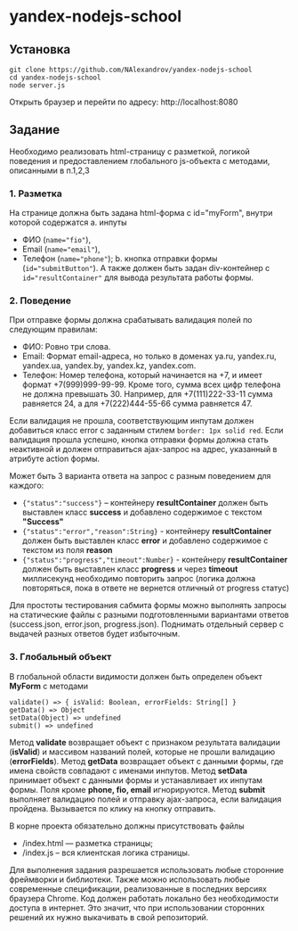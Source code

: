 # yandex-nodejs-school

## Установка

```shell
git clone https://github.com/NAlexandrov/yandex-nodejs-school
cd yandex-nodejs-school
node server.js
```

Открыть браузер и перейти по адресу: http://localhost:8080

## Задание

Необходимо реализовать html-страницу с разметкой, логикой поведения и предоставлением глобального js-объекта с методами, описанными в п.1,2,3

### 1. Разметка

На странице должна быть задана html-форма с id="myForm", внутри которой содержатся
a. инпуты
- ФИО (```name="fio"```),
- Email (```name="email"```),
- Телефон (```name="phone"```);
b. кнопка отправки формы (```id="submitButton"```).
А также должен быть задан div-контейнер с ```id="resultContainer"``` для вывода результата работы формы.

### 2. Поведение

При отправке формы должна срабатывать валидация полей по следующим правилам:
- ФИО: Ровно три слова.
- Email: Формат email-адреса, но только в доменах ya.ru, yandex.ru, yandex.ua, yandex.by, yandex.kz, yandex.com.
- Телефон: Номер телефона, который начинается на +7, и имеет формат +7(999)999-99-99. Кроме того, сумма всех цифр телефона не должна превышать 30. Например, для +7(111)222-33-11 сумма равняется 24, а для +7(222)444-55-66 сумма равняется 47.

Если валидация не прошла, соответствующим инпутам должен добавиться класс error с заданным стилем ```border: 1px solid red```.
Если валидация прошла успешно, кнопка отправки формы должна стать неактивной и должен отправиться ajax-запрос на адрес, указанный в атрибуте action формы.

Может быть 3 варианта ответа на запрос с разным поведением для каждого:
- ```{"status":"success"}``` – контейнеру **resultContainer** должен быть выставлен класс **success** и добавлено содержимое с текстом **"Success"**
- ```{"status":"error","reason":String}``` - контейнеру **resultContainer** должен быть выставлен класс **error** и добавлено содержимое с текстом из поля **reason**
- ```{"status":"progress","timeout":Number}``` - контейнеру **resultContainer** должен быть выставлен класс **progress** и через **timeout** миллисекунд необходимо повторить запрос (логика должна повторяться, пока в ответе не вернется отличный от progress статус)

Для простоты тестирования сабмита формы можно выполнять запросы на статические файлы с разными подготовленными вариантами ответов (success.json, error.json, progress.json). Поднимать отдельный сервер с выдачей разных ответов будет избыточным.

### 3. Глобальный объект

В глобальной области видимости должен быть определен объект **MyForm** с методами
```
validate() => { isValid: Boolean, errorFields: String[] }
getData() => Object
setData(Object) => undefined
submit() => undefined
```
Метод **validate** возвращает объект с признаком результата валидации (**isValid**) и массивом названий полей, которые не прошли валидацию (**errorFields**).
Метод **getData** возвращает объект с данными формы, где имена свойств совпадают с именами инпутов.
Метод **setData** принимает объект с данными формы и устанавливает их инпутам формы. Поля кроме **phone, fio, email** игнорируются.
Метод **submit** выполняет валидацию полей и отправку ajax-запроса, если валидация пройдена. Вызывается по клику на кнопку отправить.

В корне проекта обязательно должны присутствовать файлы
- /index.html — разметка страницы;
- /index.js – вся клиентская логика страницы.

Для выполнения задания разрешается использовать любые сторонние фреймворки и библиотеки.
Также можно использовать любые современные спецификации, реализованные в последних версиях браузера Chrome.
Код должен работать локально без необходимости доступа в интернет. Это значит, что при использовании сторонних решений их нужно выкачивать в свой репозиторий.
